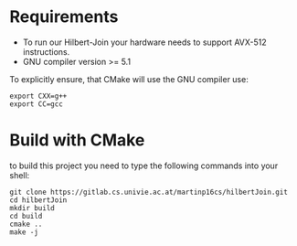 # Requirements

- To run our Hilbert-Join your hardware needs to support AVX-512 instructions.
- GNU compiler version >= 5.1

To explicitly ensure, that CMake will use the GNU compiler use:

```{console, engine='sh'}
export CXX=g++
export CC=gcc
```

# Build with CMake

to build this project you need to type the following commands into your shell:

```{console, engine='sh'}
git clone https://gitlab.cs.univie.ac.at/martinp16cs/hilbertJoin.git
cd hilbertJoin
mkdir build
cd build
cmake ..
make -j
```